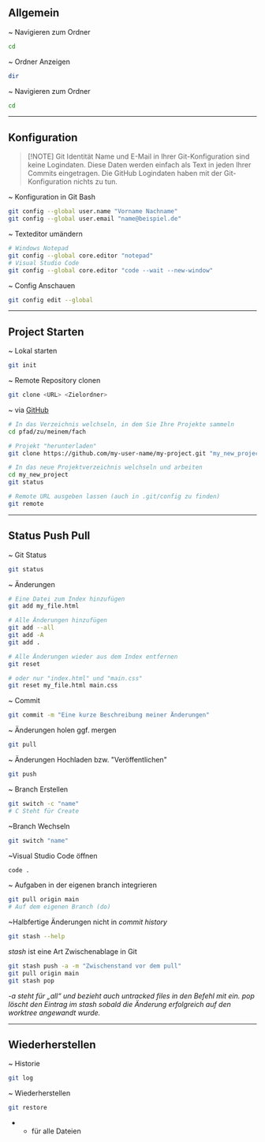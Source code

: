 ## Allgemein

~ Navigieren zum Ordner
```bash
cd
```

~ Ordner Anzeigen
```bash
dir
```

~ Navigieren zum Ordner
```bash
cd
```

---
## Konfiguration

> [!NOTE] Git Identität
> Name und E-Mail in Ihrer Git-Konfiguration sind keine Logindaten. Diese Daten werden
einfach als Text in jeden Ihrer Commits eingetragen. Die GitHub Logindaten haben mit der
Git-Konfiguration nichts zu tun.

~ Konfiguration in Git Bash
```bash
git config --global user.name "Vorname Nachname"
git config --global user.email "name@beispiel.de"
```

~ Texteditor umändern
```bash
# Windows Notepad
git config --global core.editor "notepad"
# Visual Studio Code
git config --global core.editor "code --wait --new-window"
```

~ Config Anschauen
```bash
git config edit --global
```


---
## Project Starten

~ Lokal starten
```bash
git init
```

~ Remote Repository clonen
```bash
git clone <URL> <Zielordner>
```

~ via [GitHub](https://github.com/)
```bash
# In das Verzeichnis welchseln, in dem Sie Ihre Projekte sammeln
cd pfad/zu/meinem/fach

# Projekt "herunterladen"
git clone https://github.com/my-user-name/my-project.git "my_new_project"

# In das neue Projektverzeichnis welchseln und arbeiten
cd my_new_project
git status

# Remote URL ausgeben lassen (auch in .git/config zu finden)
git remote
```

___
## Status Push Pull

~ Git Status
```bash
git status
```

~ Änderungen
```bash
# Eine Datei zum Index hinzufügen
git add my_file.html

# Alle Änderungen hinzufügen
git add --all
git add -A
git add .

# Alle Änderungen wieder aus dem Index entfernen
git reset

# oder nur "index.html" und "main.css"
git reset my_file.html main.css
```

~ Commit
```bash
git commit -m "Eine kurze Beschreibung meiner Änderungen"
```

~ Änderungen holen ggf. mergen
```bash
git pull
```

~ Änderungen Hochladen bzw. "Veröffentlichen"
```bash
git push
```

~ Branch Erstellen
```bash
git switch -c "name"
# C Steht für Create
```

~Branch Wechseln
```bash
git switch "name"
```

~Visual Studio Code öffnen
```bash
code .
```

~ Aufgaben in der eigenen branch integrieren
```bash
git pull origin main
# Auf dem eigenen Branch (do)
```

~Halbfertige Änderungen nicht in *commit history*
```bash
git stash --help
```
*stash* ist eine Art Zwischenablage in Git
```bash
git stash push -a -m "Zwischenstand vor dem pull"
git pull origin main
git stash pop
```
*-a steht für „all“ und bezieht auch untracked files in den Befehl mit ein. pop löscht den Eintrag
im stash sobald die Änderung erfolgreich auf den worktree angewandt wurde.*

___
## Wiederherstellen

~ Historie
```bash
git log
```

~ Wiederherstellen
```bash
git restore 
```
* * für alle Dateien


